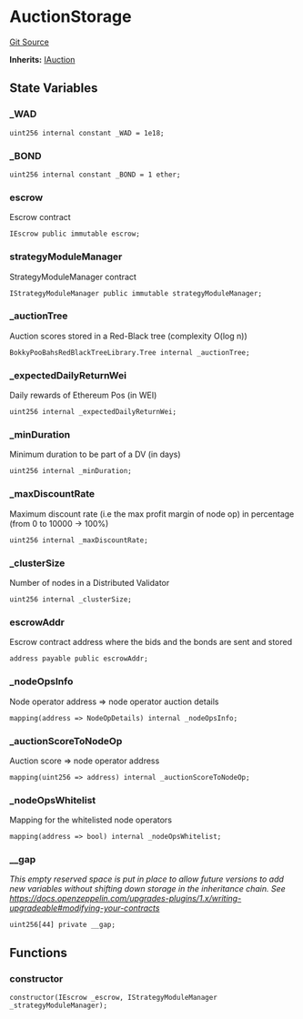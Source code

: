 # AuctionStorage
[Git Source](https://github.com/Byzantine-Finance/byzantine-contracts/blob/a175940c55bcb788c83621ba4e22c28c3fbfcb7d/src/core/AuctionStorage.sol)

**Inherits:**
[IAuction](/src/interfaces/IAuction.sol/interface.IAuction.md)


## State Variables
### _WAD

```solidity
uint256 internal constant _WAD = 1e18;
```


### _BOND

```solidity
uint256 internal constant _BOND = 1 ether;
```


### escrow
Escrow contract


```solidity
IEscrow public immutable escrow;
```


### strategyModuleManager
StrategyModuleManager contract


```solidity
IStrategyModuleManager public immutable strategyModuleManager;
```


### _auctionTree
Auction scores stored in a Red-Black tree (complexity O(log n))


```solidity
BokkyPooBahsRedBlackTreeLibrary.Tree internal _auctionTree;
```


### _expectedDailyReturnWei
Daily rewards of Ethereum Pos (in WEI)


```solidity
uint256 internal _expectedDailyReturnWei;
```


### _minDuration
Minimum duration to be part of a DV (in days)


```solidity
uint256 internal _minDuration;
```


### _maxDiscountRate
Maximum discount rate (i.e the max profit margin of node op) in percentage (from 0 to 10000 -> 100%)


```solidity
uint256 internal _maxDiscountRate;
```


### _clusterSize
Number of nodes in a Distributed Validator


```solidity
uint256 internal _clusterSize;
```


### escrowAddr
Escrow contract address where the bids and the bonds are sent and stored


```solidity
address payable public escrowAddr;
```


### _nodeOpsInfo
Node operator address => node operator auction details


```solidity
mapping(address => NodeOpDetails) internal _nodeOpsInfo;
```


### _auctionScoreToNodeOp
Auction score => node operator address


```solidity
mapping(uint256 => address) internal _auctionScoreToNodeOp;
```


### _nodeOpsWhitelist
Mapping for the whitelisted node operators


```solidity
mapping(address => bool) internal _nodeOpsWhitelist;
```


### __gap
*This empty reserved space is put in place to allow future versions to add new
variables without shifting down storage in the inheritance chain.
See https://docs.openzeppelin.com/upgrades-plugins/1.x/writing-upgradeable#modifying-your-contracts*


```solidity
uint256[44] private __gap;
```


## Functions
### constructor


```solidity
constructor(IEscrow _escrow, IStrategyModuleManager _strategyModuleManager);
```

